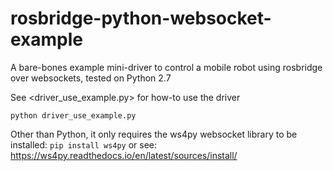 # rosbridge-python-websocket-example
A bare-bones example mini-driver to control a mobile robot using rosbridge over websockets, tested on Python 2.7

See <driver_use_example.py> for how-to use the driver

``python driver_use_example.py``

Other than Python, it only requires the ws4py websocket library to be installed:
`pip install ws4py` or see: <https://ws4py.readthedocs.io/en/latest/sources/install/>
